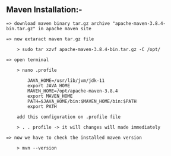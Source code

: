 Maven Installation:-
------------------------

	=> download maven binary tar.gz archive "apache-maven-3.8.4-bin.tar.gz" in apache maven site
	
	=> now extaract maven tar.gz file
		
		> sudo tar xzvf apache-maven-3.8.4-bin.tar.gz -C /opt/ 
	
	=> open terminal
		
		> nano .profile
			
			JAVA_HOME=/usr/lib/jvm/jdk-11
			export JAVA_HOME
			MAVEN_HOME=/opt/apache-maven-3.8.4
			export MAVEN_HOME
			PATH=$JAVA_HOME/bin:$MAVEN_HOME/bin:$PATH
			export PATH
				
		add this configuration on .profile file
		
		> . . profile -> it will changes will made immediately	
		
	=> now we have to check the installed maven version
		
		> mvn --version
	
	
 
		
